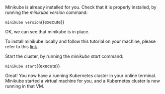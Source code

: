 Minikube is already installed for you. Check that it is properly installed, by running the *minikube version* command:

`minikube version`{{execute}}

OK, we can see that minikube is in place.

To install minikube locally and follow this tutorial on your machine, please refer to this [link](https://k8s-docs.netlify.app/en/docs/tasks/tools/install-minikube/).

Start the cluster, by running the *minikube start* command:

`minikube start`{{execute}}

Great! You now have a running Kubernetes cluster in your online terminal. Minikube started a virtual machine for you, and a Kubernetes cluster is now running in that VM.

